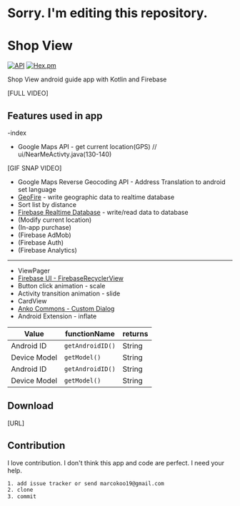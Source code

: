 # Sorry. I'm editing this repository.



# Shop View
 [![API](https://img.shields.io/badge/API-15%2B-brightgreen.svg?style=flat)](https://android-arsenal.com/api?level=15) [![Hex.pm](https://img.shields.io/hexpm/l/plug.svg?maxAge=2592000)](http://www.apache.org/licenses/LICENSE-2.0)

Shop View android guide app with Kotlin and Firebase


[FULL VIDEO]

## Features used in app
-index 

* Google Maps API - get current location(GPS) // ui/NearMeActivty.java(130-140)

[GIF SNAP VIDEO]

* Google Maps Reverse Geocoding API - Address Translation to android set language
* [GeoFire](https://github.com/firebase/geofire-java) - write geographic data to realtime database
* Sort list by distance
* [Firebase Realtime Database](https://firebase.google.com/docs/database/) - write/read data to database
* (Modify current location)
* (In-app purchase)
* (Firebase AdMob)
* (Firebase Auth)
* (Firebase Analytics)
---
* ViewPager
* [Firebase UI - FirebaseRecyclerView](https://github.com/firebase/FirebaseUI-Android/blob/master/database/README.md)
* Button click animation - scale
* Activity transition animation - slide
* CardView
* [Anko Commons - Custom Dialog](https://github.com/Kotlin/anko/wiki/Anko-Commons-%E2%80%93-Dialogs)
* Android Extension - inflate


|Value|functionName|returns
|---|---|---|
 Android ID      | `getAndroidID()` | String |
| Device Model     | `getModel()` | String |
 Android ID      | `getAndroidID()` | String |
| Device Model     | `getModel()` | String |

## Download
[URL]

## Contribution
I love contribution. I don't think this app and code are perfect. I need your help.
```html
1. add issue tracker or send marcokoo19@gmail.com
2. clone
3. commit
```
